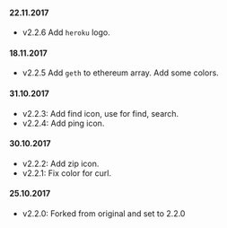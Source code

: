 #### 22.11.2017
- v2.2.6 Add `heroku` logo.

#### 18.11.2017
- v2.2.5 Add `geth` to ethereum array. Add some colors.

#### 31.10.2017
- v2.2.3: Add find icon, use for find, search.
- v2.2.4: Add ping icon.

#### 30.10.2017
- v2.2.2: Add zip icon.
- v2.2.1: Fix color for curl.

#### 25.10.2017
- v2.2.0: Forked from original and set to 2.2.0